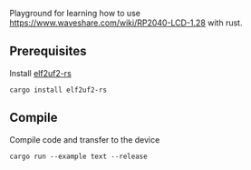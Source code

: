 Playground for learning how to use https://www.waveshare.com/wiki/RP2040-LCD-1.28 with rust.

## Prerequisites

Install [elf2uf2-rs](https://crates.io/crates/elf2uf2-rs)

    cargo install elf2uf2-rs

## Compile

Compile code and transfer to the device

    cargo run --example text --release
